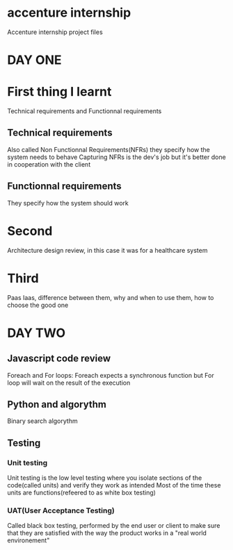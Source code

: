 # accenture internship
 Accenture internship project files

# DAY ONE
# First thing I learnt
Technical requirements and Functionnal requirements
## Technical requirements
Also called Non Functionnal Requirements(NFRs) they specify how the system needs to behave
Capturing NFRs is the dev's job but it's better done in cooperation with the client 
## Functionnal requirements
They specify how the system should work

# Second  
Architecture design review, in this case it was for a healthcare system

# Third 
Paas Iaas, difference between them, why and when to use them, how to choose the good one

# DAY TWO
## Javascript code review
Foreach and For loops: Foreach expects a synchronous function but For loop will wait on the result of the execution
## Python and algorythm 
Binary search algorythm

## Testing
### Unit testing
Unit testing is the low level testing where you isolate sections of the code(called units) and verify they work as intended
Most of the time these units are functions(refeered to as white box testing)
### UAT(User Acceptance Testing)
Called black box testing, performed by the end user or client to make sure that they are satisfied with the way the product works in a "real world environement"